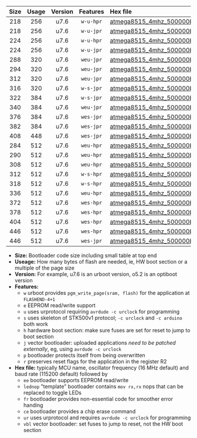 |Size|Usage|Version|Features|Hex file|
|:-:|:-:|:-:|:-:|:--|
|218|256|u7.6|`w-u-hpr`|[atmega8515_4mhz_500000bps_ur.hex](https://raw.githubusercontent.com/stefanrueger/urboot/main//atmega8515_4mhz_500000bps_ur.hex)|
|218|256|u7.6|`w-u-jpr`|[atmega8515_4mhz_500000bps_ur_vbl.hex](https://raw.githubusercontent.com/stefanrueger/urboot/main//atmega8515_4mhz_500000bps_ur_vbl.hex)|
|224|256|u7.6|`w-u-hpr`|[atmega8515_4mhz_500000bps_lednop_ur.hex](https://raw.githubusercontent.com/stefanrueger/urboot/main//atmega8515_4mhz_500000bps_lednop_ur.hex)|
|224|256|u7.6|`w-u-jpr`|[atmega8515_4mhz_500000bps_lednop_ur_vbl.hex](https://raw.githubusercontent.com/stefanrueger/urboot/main//atmega8515_4mhz_500000bps_lednop_ur_vbl.hex)|
|288|320|u7.6|`weu-jpr`|[atmega8515_4mhz_500000bps_ee_ur_vbl.hex](https://raw.githubusercontent.com/stefanrueger/urboot/main//atmega8515_4mhz_500000bps_ee_ur_vbl.hex)|
|294|320|u7.6|`weu-jpr`|[atmega8515_4mhz_500000bps_ee_lednop_ur_vbl.hex](https://raw.githubusercontent.com/stefanrueger/urboot/main//atmega8515_4mhz_500000bps_ee_lednop_ur_vbl.hex)|
|312|320|u7.6|`weu-jpr`|[atmega8515_4mhz_500000bps_ee_lednop_fr_ur_vbl.hex](https://raw.githubusercontent.com/stefanrueger/urboot/main//atmega8515_4mhz_500000bps_ee_lednop_fr_ur_vbl.hex)|
|316|320|u7.6|`w-s-jpr`|[atmega8515_4mhz_500000bps_vbl.hex](https://raw.githubusercontent.com/stefanrueger/urboot/main//atmega8515_4mhz_500000bps_vbl.hex)|
|322|384|u7.6|`w-s-jpr`|[atmega8515_4mhz_500000bps_lednop_vbl.hex](https://raw.githubusercontent.com/stefanrueger/urboot/main//atmega8515_4mhz_500000bps_lednop_vbl.hex)|
|340|384|u7.6|`weu-jpr`|[atmega8515_4mhz_500000bps_ee_lednop_fr_ce_ur_vbl.hex](https://raw.githubusercontent.com/stefanrueger/urboot/main//atmega8515_4mhz_500000bps_ee_lednop_fr_ce_ur_vbl.hex)|
|376|384|u7.6|`wes-jpr`|[atmega8515_4mhz_500000bps_ee_vbl.hex](https://raw.githubusercontent.com/stefanrueger/urboot/main//atmega8515_4mhz_500000bps_ee_vbl.hex)|
|382|384|u7.6|`wes-jpr`|[atmega8515_4mhz_500000bps_ee_lednop_vbl.hex](https://raw.githubusercontent.com/stefanrueger/urboot/main//atmega8515_4mhz_500000bps_ee_lednop_vbl.hex)|
|408|448|u7.6|`wes-jpr`|[atmega8515_4mhz_500000bps_ee_lednop_fr_vbl.hex](https://raw.githubusercontent.com/stefanrueger/urboot/main//atmega8515_4mhz_500000bps_ee_lednop_fr_vbl.hex)|
|284|512|u7.6|`weu-hpr`|[atmega8515_4mhz_500000bps_ee_ur.hex](https://raw.githubusercontent.com/stefanrueger/urboot/main//atmega8515_4mhz_500000bps_ee_ur.hex)|
|290|512|u7.6|`weu-hpr`|[atmega8515_4mhz_500000bps_ee_lednop_ur.hex](https://raw.githubusercontent.com/stefanrueger/urboot/main//atmega8515_4mhz_500000bps_ee_lednop_ur.hex)|
|308|512|u7.6|`weu-hpr`|[atmega8515_4mhz_500000bps_ee_lednop_fr_ur.hex](https://raw.githubusercontent.com/stefanrueger/urboot/main//atmega8515_4mhz_500000bps_ee_lednop_fr_ur.hex)|
|312|512|u7.6|`w-s-hpr`|[atmega8515_4mhz_500000bps.hex](https://raw.githubusercontent.com/stefanrueger/urboot/main//atmega8515_4mhz_500000bps.hex)|
|318|512|u7.6|`w-s-hpr`|[atmega8515_4mhz_500000bps_lednop.hex](https://raw.githubusercontent.com/stefanrueger/urboot/main//atmega8515_4mhz_500000bps_lednop.hex)|
|336|512|u7.6|`weu-hpr`|[atmega8515_4mhz_500000bps_ee_lednop_fr_ce_ur.hex](https://raw.githubusercontent.com/stefanrueger/urboot/main//atmega8515_4mhz_500000bps_ee_lednop_fr_ce_ur.hex)|
|372|512|u7.6|`wes-hpr`|[atmega8515_4mhz_500000bps_ee.hex](https://raw.githubusercontent.com/stefanrueger/urboot/main//atmega8515_4mhz_500000bps_ee.hex)|
|378|512|u7.6|`wes-hpr`|[atmega8515_4mhz_500000bps_ee_lednop.hex](https://raw.githubusercontent.com/stefanrueger/urboot/main//atmega8515_4mhz_500000bps_ee_lednop.hex)|
|404|512|u7.6|`wes-hpr`|[atmega8515_4mhz_500000bps_ee_lednop_fr.hex](https://raw.githubusercontent.com/stefanrueger/urboot/main//atmega8515_4mhz_500000bps_ee_lednop_fr.hex)|
|446|512|u7.6|`wes-hpr`|[atmega8515_4mhz_500000bps_ee_lednop_fr_ce.hex](https://raw.githubusercontent.com/stefanrueger/urboot/main//atmega8515_4mhz_500000bps_ee_lednop_fr_ce.hex)|
|446|512|u7.6|`wes-jpr`|[atmega8515_4mhz_500000bps_ee_lednop_fr_ce_vbl.hex](https://raw.githubusercontent.com/stefanrueger/urboot/main//atmega8515_4mhz_500000bps_ee_lednop_fr_ce_vbl.hex)|

- **Size:** Bootloader code size including small table at top end
- **Useage:** How many bytes of flash are needed, ie, HW boot section or a multiple of the page size
- **Version:** For example, u7.6 is an urboot version, o5.2 is an optiboot version
- **Features:**
  + `w` urboot provides `pgm_write_page(sram, flash)` for the application at `FLASHEND-4+1`
  + `e` EEPROM read/write support
  + `u` uses urprotocol requiring `avrdude -c urclock` for programming
  + `s` uses skeleton of STK500v1 protocol; `-c urclock` and `-c arduino` both work
  + `h` hardware boot section: make sure fuses are set for reset to jump to boot section
  + `j` vector bootloader: uploaded applications *need to be patched externally*, eg, using `avrdude -c urclock`
  + `p` bootloader protects itself from being overwritten
  + `r` preserves reset flags for the application in the register R2
- **Hex file:** typically MCU name, oscillator frequency (16 MHz default) and baud rate (115200 default) followed by
  + `ee` bootloader supports EEPROM read/write
  + `lednop` "template" bootloader contains `mov rx,rx` nops that can be replaced to toggle LEDs
  + `fr` bootloader provides non-essential code for smoother error handing
  + `ce` bootloader provides a chip erase command
  + `ur` uses urprotocol and requires `avrdude -c urclock` for programming
  + `vbl` vector bootloader: set fuses to jump to reset, not the HW boot section
